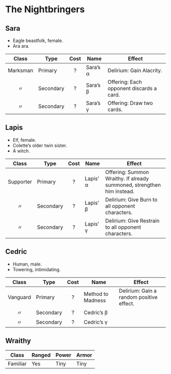 # The Nightbringers

## Sara

  - Eagle beastfolk, female.
  - Ara ara.

|  Class   | Type      | Cost | Name     | Effect                                   |
| :------: | --------- | :--: | -------- | ---------------------------------------- |
| Marksman | Primary   |  ?   | Sara’s α | Delirium: Gain Alacrity.                 |
|    〃     | Secondary |  ?   | Sara’s β | Offering: Each opponent discards a card. |
|    〃     | Secondary |  ?   | Sara’s γ | Offering: Draw two cards.                |

## Lapis

  - Elf, female.
  - Colette’s older twin sister.
  - A witch.

|   Class   | Type      | Cost | Name     | Effect                                                                 |
| :-------: | --------- | :--: | -------- | ---------------------------------------------------------------------- |
| Supporter | Primary   |  ?   | Lapis’ α | Offering: Summon Wraithy. If already summoned, strengthen him instead. |
|     〃     | Secondary |  ?   | Lapis’ β | Delirium: Give Burn to all opponent characters.                        |
|     〃     | Secondary |  ?   | Lapis’ γ | Delirium: Give Restrain to all opponent characters.                    |

## Cedric

  - Human, male.
  - Towering, intimidating.

|  Class   | Type      | Cost | Name              | Effect                                   |
| :------: | --------- | :--: | ----------------- | ---------------------------------------- |
| Vanguard | Primary   |  ?   | Method to Madness | Delirium: Gain a random positive effect. |
|    〃     | Secondary |  ?   | Cedric’s β        |                                          |
|    〃     | Secondary |  ?   | Cedric’s γ        |                                          |

## Wraithy

|  Class   | Ranged | Power | Armor |
| :------: | ------ | ----- | ----- |
| Familiar | Yes    | Tiny  | Tiny  |
